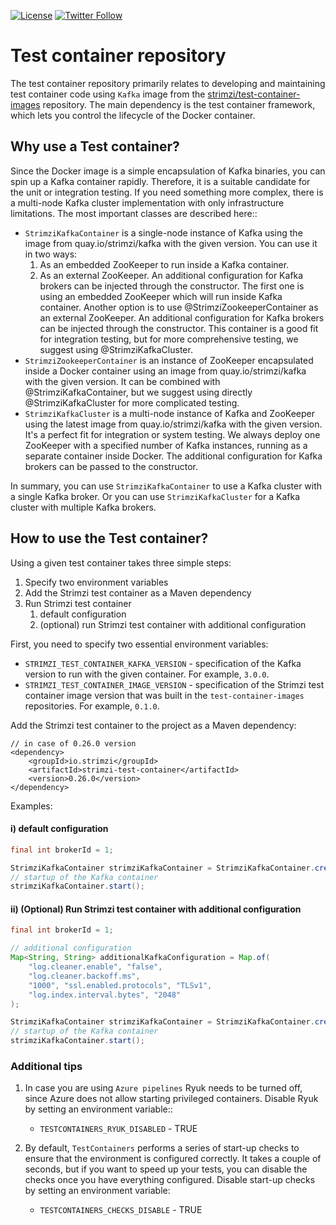 [![License](https://img.shields.io/badge/license-Apache--2.0-blue.svg)](http://www.apache.org/licenses/LICENSE-2.0)
[![Twitter Follow](https://img.shields.io/twitter/follow/strimziio.svg?style=social&label=Follow&style=for-the-badge)](https://twitter.com/strimziio)

# Test container repository

The test container repository primarily relates to developing and maintaining test container code using `Kafka` image from the [strimzi/test-container-images](https://github.com/strimzi/test-container-images) repository. 
The main dependency is the test container framework, which lets you control the lifecycle of the Docker container.

## Why use a Test container?

Since the Docker image is a simple encapsulation of Kafka binaries, you can spin up a Kafka container rapidly.
Therefore, it is a suitable candidate for the unit or integration testing. If you need something more complex, there is a multi-node Kafka cluster implementation with only infrastructure limitations.
The most important classes are described here::
- `StrimziKafkaContainer` is a single-node instance of Kafka using the image from quay.io/strimzi/kafka with the given version.
  You can use it in two ways:
  1. As an embedded ZooKeeper to run inside a Kafka container.
  2. As an external ZooKeeper.
  An additional configuration for Kafka brokers can be injected through the constructor.
  The first one is using an embedded ZooKeeper which will run inside Kafka container.
  Another option is to use @StrimziZookeeperContainer as an external ZooKeeper.
  An additional configuration for Kafka brokers can be injected through the constructor.
  This container is a good fit for integration testing, but for more comprehensive testing, we suggest using @StrimziKafkaCluster.
- `StrimziZookeeperContainer` is an instance of ZooKeeper encapsulated inside a Docker container using an image from quay.io/strimzi/kafka with the given version.
  It can be combined with @StrimziKafkaContainer, but we suggest using directly @StrimziKafkaCluster for more complicated testing.
- `StrimziKafkaCluster` is a multi-node instance of Kafka and ZooKeeper using the latest image from quay.io/strimzi/kafka with the given version.
  It's a perfect fit for integration or system testing. 
  We always deploy one ZooKeeper with a specified number of Kafka instances, running as a separate container inside Docker.
  The additional configuration for Kafka brokers can be passed to the constructor.

In summary, you can use `StrimziKafkaContainer` to use a Kafka cluster with a single Kafka broker.
Or you can use `StrimziKafkaCluster` for a Kafka cluster with multiple Kafka brokers.

## How to use the Test container?

Using a given test container takes three simple steps:
1. Specify two environment variables
2. Add the Strimzi test container as a Maven dependency
3. Run Strimzi test container
    1. default configuration
    2. (optional) run Strimzi test container with additional configuration

First, you need to specify two essential environment variables:

- `STRIMZI_TEST_CONTAINER_KAFKA_VERSION` - specification of the Kafka version to run with the given container. For example, `3.0.0`.
- `STRIMZI_TEST_CONTAINER_IMAGE_VERSION` - specification of the Strimzi test container image version that was built in the `test-container-images` repositories. For example, `0.1.0`.

Add the Strimzi test container to the project as a Maven dependency:

```
// in case of 0.26.0 version
<dependency>
    <groupId>io.strimzi</groupId>
    <artifactId>strimzi-test-container</artifactId>
    <version>0.26.0</version>
</dependency>
```

Examples:

#### i) default configuration

```java
final int brokerId = 1;

StrimziKafkaContainer strimziKafkaContainer = StrimziKafkaContainer.create(brokerId);
// startup of the Kafka container
strimziKafkaContainer.start();
```
#### ii) (Optional) Run Strimzi test container with additional configuration

```java
final int brokerId = 1;

// additional configuration
Map<String, String> additionalKafkaConfiguration = Map.of(
    "log.cleaner.enable", "false", 
    "log.cleaner.backoff.ms", 
    "1000", "ssl.enabled.protocols", "TLSv1", 
    "log.index.interval.bytes", "2048"
);

StrimziKafkaContainer strimziKafkaContainer = StrimziKafkaContainer.createWithAdditionalConfiguration(brokerId, additionalKafkaConfiguration);
// startup of the Kafka container
strimziKafkaContainer.start();
```
### Additional tips

1. In case you are using `Azure pipelines` Ryuk needs to be turned off, since Azure does not allow starting privileged containers.
   Disable Ryuk by setting an environment variable::
    - `TESTCONTAINERS_RYUK_DISABLED` - TRUE
    
2. By default, `TestContainers` performs a series of start-up checks to ensure that the environment is configured correctly.
   It takes a couple of seconds, but if you want to speed up your tests, you can disable the checks once you have everything configured.
   Disable start-up checks by setting an environment variable:
   - `TESTCONTAINERS_CHECKS_DISABLE` - TRUE